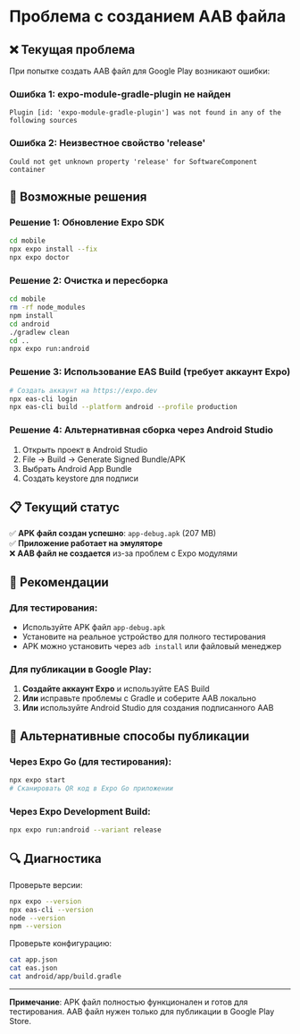 # Проблема с созданием AAB файла

## ❌ Текущая проблема

При попытке создать AAB файл для Google Play возникают ошибки:

### Ошибка 1: expo-module-gradle-plugin не найден
```
Plugin [id: 'expo-module-gradle-plugin'] was not found in any of the following sources
```

### Ошибка 2: Неизвестное свойство 'release'
```
Could not get unknown property 'release' for SoftwareComponent container
```

## 🔧 Возможные решения

### Решение 1: Обновление Expo SDK
```bash
cd mobile
npx expo install --fix
npx expo doctor
```

### Решение 2: Очистка и пересборка
```bash
cd mobile
rm -rf node_modules
npm install
cd android
./gradlew clean
cd ..
npx expo run:android
```

### Решение 3: Использование EAS Build (требует аккаунт Expo)
```bash
# Создать аккаунт на https://expo.dev
npx eas-cli login
npx eas-cli build --platform android --profile production
```

### Решение 4: Альтернативная сборка через Android Studio
1. Открыть проект в Android Studio
2. File → Build → Generate Signed Bundle/APK
3. Выбрать Android App Bundle
4. Создать keystore для подписи

## 📋 Текущий статус

✅ **APK файл создан успешно**: `app-debug.apk` (207 MB)  
✅ **Приложение работает на эмуляторе**  
❌ **AAB файл не создается** из-за проблем с Expo модулями  

## 🎯 Рекомендации

### Для тестирования:
- Используйте APK файл `app-debug.apk`
- Установите на реальное устройство для полного тестирования
- APK можно установить через `adb install` или файловый менеджер

### Для публикации в Google Play:
1. **Создайте аккаунт Expo** и используйте EAS Build
2. **Или** исправьте проблемы с Gradle и соберите AAB локально
3. **Или** используйте Android Studio для создания подписанного AAB

## 📱 Альтернативные способы публикации

### Через Expo Go (для тестирования):
```bash
npx expo start
# Сканировать QR код в Expo Go приложении
```

### Через Expo Development Build:
```bash
npx expo run:android --variant release
```

## 🔍 Диагностика

Проверьте версии:
```bash
npx expo --version
npx eas-cli --version
node --version
npm --version
```

Проверьте конфигурацию:
```bash
cat app.json
cat eas.json
cat android/app/build.gradle
```

---

**Примечание**: APK файл полностью функционален и готов для тестирования. AAB файл нужен только для публикации в Google Play Store.

